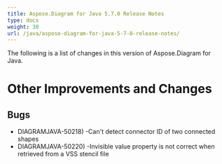 ```yaml
---
title: Aspose.Diagram for Java 5.7.0 Release Notes
type: docs
weight: 30
url: /java/aspose-diagram-for-java-5-7-0-release-notes/
---
```


The following is a list of changes in this version of Aspose.Diagram for Java.
# **Other Improvements and Changes**
## **Bugs**
- DIAGRAMJAVA-50218) -Can't detect connector ID of two connected shapes
- DIAGRAMJAVA-50220) -Invisible value property is not correct when retrieved from a VSS stencil file
